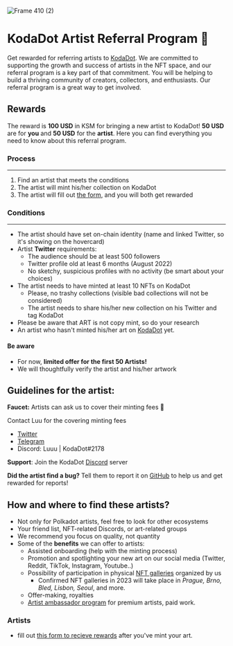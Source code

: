
![Frame 410 (2)](https://user-images.githubusercontent.com/90852205/218258861-d69f7c39-0a25-438d-80c9-86649937fe5c.png)

# ****Koda****Dot Artist Referral Program 🎨

Get rewarded for referring artists to [KodaDot](https://kodadot.xyz/). We are committed to supporting the growth and success of artists in the NFT space, and our referral program is a key part of that commitment.  You will be helping to build a thriving community of creators, collectors, and enthusiasts. Our referral program is a great way to get involved.

## Rewards

The reward is **100 USD** in KSM for bringing a new artist to KodaDot! **50 USD** are for **you** and **50 USD** for the **artist**. 
Here you can find everything you need to know about this referral program. 

### Process
---

1. Find an artist that meets the conditions
2. The artist will mint his/her collection on KodaDot
3. The artist will fill out [the form](https://form.kodadot.xyz/referral), and you will both get rewarded

### Conditions
---

- The artist should have set on-chain identity (name and linked Twitter, so it's showing on the hovercard)
- Artist **Twitter** requirements:
    - The audience should be at least 500 followers
    - Twitter profile old at least 6 months (August 2022)
    - No sketchy, suspicious profiles with no activity (be smart about your choices)
- The artist needs to have minted at least 10 NFTs on KodaDot
    - Please, no trashy collections (visible bad collections will not be considered)
    - The artist needs to share his/her new collection on his Twitter and tag KodaDot
- Please be aware that ART is not copy mint, so do your research
- An artist who hasn't minted his/her art on [KodaDot](https://kodadot.xyz/) yet.

#### Be aware

- For now, **limited offer for the first 50 Artists!**
- We will thoughtfully verify the artist and his/her artwork

## Guidelines for the artist:

**Faucet:**  Artists can ask us to cover their minting fees 🤝

Contact Luu for the covering minting fees

- [Twitter](https://twitter.com/Just_Luuuu)
- [Telegram](https://www.t.me/Just_Luuuu)
- Discord: Luuu | KodaDot#2178

**Support**: Join the KodaDot [Discord](https://discord.gg/kodadot) server 

**Did the artist find a bug?** Tell them to report it on [GitHub](https://github.com/kodadot/nft-gallery/issues/new?assignees=&labels=bug&template=bug.yml&title=Be+descriptive+and+short) to help us and get rewarded for reports!

## How and where to find these artists?

- Not only for Polkadot artists, feel free to look for other ecosystems
- Your friend list, NFT-related Discords, or art-related groups
- We recommend you focus on quality, not quantity
- Some of the **benefits** we can offer to artists:
    - Assisted onboarding (help with the minting process)
    - Promotion and spotlighting your new art on our social media (Twitter, Reddit, TikTok, Instagram, Youtube..)
    - Possibility of participation in physical [NFT galleries](https://luuu.substack.com/p/kodadot-offline-nft-galleries-in) organized by us
        - Confirmed NFT galleries in 2023 will take place in *Prague, Brno, Bled, Lisbon, Seoul*, and more.
    - Offer-making, royalties
    - [Artist ambassador program](https://www.notion.so/Artist-Ambassador-Program-06dec6af2a724bf7b62a6ea87db134b8) for premium artists, paid work.

### Artists 
- fill out [this form to recieve rewards](https://form.kodadot.xyz/referral) after you've mint your art.

